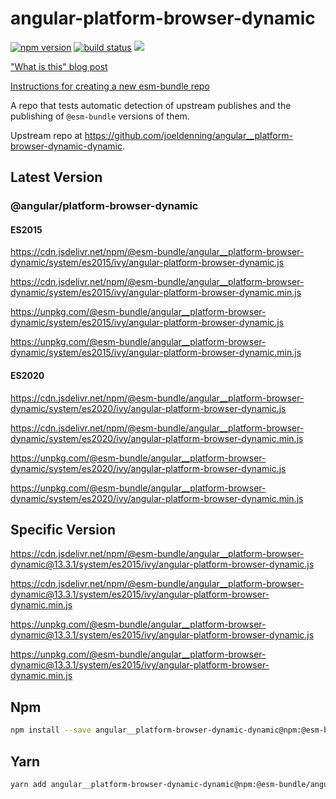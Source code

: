 # angular-platform-browser-dynamic

[![npm version](https://img.shields.io/npm/v/@esm-bundle/angular__platform-browser-dynamic-dynamic.svg?style=flat)](https://www.npmjs.com/package/@esm-bundle/angular__platform-browser-dynamic-dynamic) [![build status](https://travis-ci.com/esm-bundle/angular__platform-browser-dynamic-dynamic.svg?branch=master)](https://travis-ci.com/esm-bundle/angular__platform-browser-dynamic-dynamic) [![](https://data.jsdelivr.com/v1/package/npm/@esm-bundle/angular__platform-browser-dynamic-dynamic/badge)](https://www.jsdelivr.com/package/npm/@esm-bundle/angular__platform-browser-dynamic-dynamic)

["What is this" blog post](https://medium.com/@joeldenning/an-esm-bundle-for-any-npm-package-5f850db0e04d)

[Instructions for creating a new esm-bundle repo](https://github.com/esm-bundle/new-repo-instructions)

A repo that tests automatic detection of upstream publishes and the publishing of `@esm-bundle` versions of them.

Upstream repo at https://github.com/joeldenning/angular__platform-browser-dynamic-dynamic.

## Latest Version

### @angular/platform-browser-dynamic

#### ES2015

https://cdn.jsdelivr.net/npm/@esm-bundle/angular__platform-browser-dynamic/system/es2015/ivy/angular-platform-browser-dynamic.js

https://cdn.jsdelivr.net/npm/@esm-bundle/angular__platform-browser-dynamic/system/es2015/ivy/angular-platform-browser-dynamic.min.js

https://unpkg.com/@esm-bundle/angular__platform-browser-dynamic/system/es2015/ivy/angular-platform-browser-dynamic.js

https://unpkg.com/@esm-bundle/angular__platform-browser-dynamic/system/es2015/ivy/angular-platform-browser-dynamic.min.js

#### ES2020

https://cdn.jsdelivr.net/npm/@esm-bundle/angular__platform-browser-dynamic/system/es2020/ivy/angular-platform-browser-dynamic.js

https://cdn.jsdelivr.net/npm/@esm-bundle/angular__platform-browser-dynamic/system/es2020/ivy/angular-platform-browser-dynamic.min.js

https://unpkg.com/@esm-bundle/angular__platform-browser-dynamic/system/es2020/ivy/angular-platform-browser-dynamic.js

https://unpkg.com/@esm-bundle/angular__platform-browser-dynamic/system/es2020/ivy/angular-platform-browser-dynamic.min.js

## Specific Version

https://cdn.jsdelivr.net/npm/@esm-bundle/angular__platform-browser-dynamic@13.3.1/system/es2015/ivy/angular-platform-browser-dynamic.js

https://cdn.jsdelivr.net/npm/@esm-bundle/angular__platform-browser-dynamic@13.3.1/system/es2015/ivy/angular-platform-browser-dynamic.min.js

https://unpkg.com/@esm-bundle/angular__platform-browser-dynamic@13.3.1/system/es2015/ivy/angular-platform-browser-dynamic.js

https://unpkg.com/@esm-bundle/angular__platform-browser-dynamic@13.3.1/system/es2015/ivy/angular-platform-browser-dynamic.min.js

## Npm

```sh
npm install --save angular__platform-browser-dynamic-dynamic@npm:@esm-bundle/angular__platform-browser-dynamic-dynamic
```

## Yarn

```sh
yarn add angular__platform-browser-dynamic-dynamic@npm:@esm-bundle/angular__platform-browser-dynamic-dynamic
```
